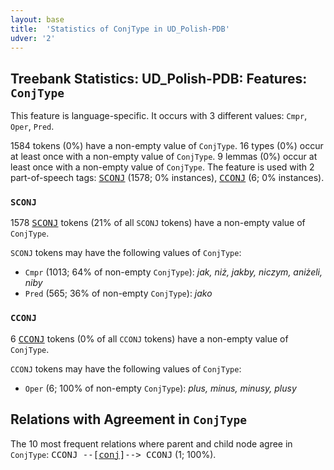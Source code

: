 ```yaml
---
layout: base
title:  'Statistics of ConjType in UD_Polish-PDB'
udver: '2'
---
```


## Treebank Statistics: UD_Polish-PDB: Features: `ConjType`

This feature is language-specific.
It occurs with 3 different values: `Cmpr`, `Oper`, `Pred`.

1584 tokens (0%) have a non-empty value of `ConjType`.
16 types (0%) occur at least once with a non-empty value of `ConjType`.
9 lemmas (0%) occur at least once with a non-empty value of `ConjType`.
The feature is used with 2 part-of-speech tags: <tt><a href="pl_pdb-pos-SCONJ.html">SCONJ</a></tt> (1578; 0% instances), <tt><a href="pl_pdb-pos-CCONJ.html">CCONJ</a></tt> (6; 0% instances).

### `SCONJ`

1578 <tt><a href="pl_pdb-pos-SCONJ.html">SCONJ</a></tt> tokens (21% of all `SCONJ` tokens) have a non-empty value of `ConjType`.

`SCONJ` tokens may have the following values of `ConjType`:

* `Cmpr` (1013; 64% of non-empty `ConjType`): <em>jak, niż, jakby, niczym, aniżeli, niby</em>
* `Pred` (565; 36% of non-empty `ConjType`): <em>jako</em>

### `CCONJ`

6 <tt><a href="pl_pdb-pos-CCONJ.html">CCONJ</a></tt> tokens (0% of all `CCONJ` tokens) have a non-empty value of `ConjType`.

`CCONJ` tokens may have the following values of `ConjType`:

* `Oper` (6; 100% of non-empty `ConjType`): <em>plus, minus, minusy, plusy</em>

## Relations with Agreement in `ConjType`

The 10 most frequent relations where parent and child node agree in `ConjType`:
<tt>CCONJ --[<tt><a href="pl_pdb-dep-conj.html">conj</a></tt>]--> CCONJ</tt> (1; 100%).

